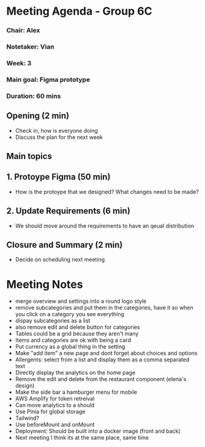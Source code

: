 # Meeting Agenda - Group 6C

### Chair: Alex
### Notetaker: Vian
### Week: 3
### Main goal: Figma prototype
### Duration: 60 mins

## **Opening** (2 min)
- Check in, how is everyone doing
- Discuss the plan for the next week

## **Main topics**
## 1. Protoype Figma (50 min)
- How is the protoype that we designed? What changes need to be made?

## 2. Update Requirements (6 min)
- We should move around the requirements to have an qeual distribution

## **Closure and Summary** (2 min)
- Decide on scheduling next meeting

# Meeting Notes
- merge overview and settings into a round logo style
- remove subcategories and put them in the categories, have it so when you click on a category you see everything
- dispay subcategories as a list
- also remove edit and delete button for categories
- Tables could be a grid because they aren't many
- Items and categories are ok with being a card
- Put currency as a global thing in the setting
- Make "add item" a new page and dont forget about choices and options
- Allergents: select from a list and display them as a comma separated text
- Directly display the analytics on the home page
- Remove the edit and delete from the restaurant component (elena's design)
- Make the side bar a hamburger menu for mobile
- AWS Amplify for token retreival
- Can move analytics to a should
- Use Pinia for global storage
- Tailwind?
- Use beforeMount and onMount
- Deployment: Should be built into a docker image (front and back)
- Next meeting I think its at the same place, same time








